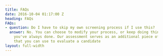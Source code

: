 ```yaml
---
title: FAQs
date: 2016-10-04 01:17:00 Z
heading: FAQs
FAQs:
- question: Do I have to skip my own screening process if I use this?
  answer: No. You can choose to modify your process, or keep doing things the way
    you've always done. Our assessment serves as an additional piece of information
    that you can use to evaluate a candidate
layout: full-width
---
```


